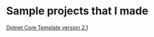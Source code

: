 # Sample projects that I made

[Dotnet Core Template version 2.1](https://github.com/mdiolola/dotnetcore.api.template)
